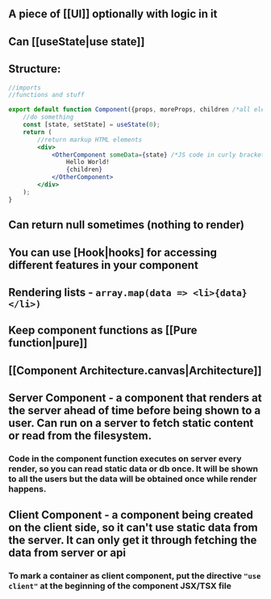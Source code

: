 ## A piece of [[UI]] optionally with logic in it
## Can [[useState|use state]]
## Structure:
```jsx
//imports
//functions and stuff

export default function Component({props, moreProps, children /*all elements placed inside the component as content*/}){
	//do something
	const [state, setState] = useState(0);
	return (
		//return markup HTML elements
		<div>
			<OtherComponent someData={state} /*JS code in curly brackets*/>
				Hello World!
				{children}
			</OtherComponent>
		</div>
	);
}
```
## Can return null sometimes (nothing to render)
## You can use [Hook|hooks] for accessing different features in your component
## Rendering lists - `array.map(data => <li>{data}</li>)`
## Keep component functions as [[Pure function|pure]]
## [[Component Architecture.canvas|Architecture]]

## Server Component - a component that renders at the server ahead of time before being shown to a user. Can run on a server to fetch static content or read from the filesystem.
### Code in the component function executes on server every render, so you can read static data or db once. It will be shown to all the users but the data will be obtained once while render happens.
## Client Component - a component being created on the client side, so it can't use static data from the server. It can only get it through fetching the data from server or api
### To mark a container as client component, put the directive `"use client"` at the beginning of the component JSX/TSX file
